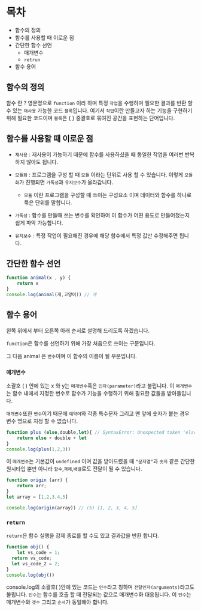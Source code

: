 # 목차
- 함수의 정의
- 함수를 사용할 때 이로운 점
- 간단한 함수 선언
    - 매개변수
    - `retrun`
- 함수 용어

## 함수의 정의
함수 란 ? 영문명으로 `function` 이라 하며 특정 `작업`을 수행하며 필요한 결과를 반환 할 수 있는 `재사용` 가능한 코드 `블록`입니다.
여기서 `작업`이란 만들고자 하는 기능을 구현하기 위해 필요한 코드이며 `블록`은 { } 중괄호로 묶여진 공간을 표현하는 단어입니다.


## 함수를 사용할 때 이로운 점
- `재사용` : 재사용이 가능하기 때문에 함수를 사용하셨을 때 동일한 작업을 여러번 반복하지 않아도 됩니다.

- `모듈화` : 프로그램을 구성 할 때 `모듈` 이라는 단위로 사용 할 수 있습니다. 이렇게 `모듈화`가 진행되면 `가독성`과 `유지보수`가 올라갑니다.
     - `모듈` 이란 프로그램을 구성할 때 쓰이는 구성요소 이며 데이터와 함수를 하나로 묶은 단위를 말합니다.
- `가독성` : 함수를 만들때 쓰는 변수를 확인하여 이 함수가 어떤 용도로 만들어졌는지 쉽게 파악 가능합니다.
- `유지보수` : 특정 작업이 필요해진 경우에 해당 함수에서 특정 값만 수정해주면 됩니다.

## 간단한 함수 선언
```js
function animal(x , y) {
    return x
}
console.log(animal(개,고양이)) // 개
```
## 함수 용어
왼쪽 위에서 부터 오른쪽 아래 순서로 설명해 드리도록 하겠습니다.

`function`은 함수를 선언하기 위해 가장 처음으로 쓰이는 구문입니다. 

그 다음 animal 은 `변수`이며 이 함수의 이름이 될 부분입니다.

### `매개변수`
소괄호 ( ) 안에 있는 x 와 y는 `매개변수`혹은 `인자(parameter)`라고 불립니다. 이 `매개변수`는 함수 내에서 지정한 변수로 함수가 기능을 수행하기 위해 필요한 값들을 받아들입니다.

`매개변수`또한 `변수`이기 때문에 `예약어`와 각종 특수문자 그리고 맨 앞에 숫자가 붙는 경우 변수 명으로 지정 할 수 없습니다.
```js
function plus (else,double,let){ // SyntaxError: Unexpected token 'else'
    return else + double + let
}
console.log(plus(1,2,3)) 
```

이 `매개변수`는 기본값이 `undefined` 이며 값을 받아드렸을 때 `"문자열"`과 `숫자` 같은 간단한 원시타입 뿐만 아니라 `함수`,`객체`,`배열`로도 전달이 될 수 있습니다.
```js
function origin (arr) {
    return arr;
}
let array = [1,2,3,4,5]

console.log(origin(array)) // (5) [1, 2, 3, 4, 5]
```
### `return`
`return`은 함수 실행을 강제 종료를 할 수도 있고 결과값을 반환 합니다.
```js
function obj() {
    let vs_code = 1;
  return vs_code;
  let vs_code_2 = 2;
}
console.log(obj())
```
console.log의 소괄호( )안에 있는 코드는 `인수`라고 칭하며 `전달인자(arguments)`라고도 불립니다. `인수`는 함수를 호출 할 때 전달되는 값으로 매개변수화 대응됩니다. 이 `인수`는 매개변수와 `갯수` 그리고 `순서`가 동일해야 합니다.